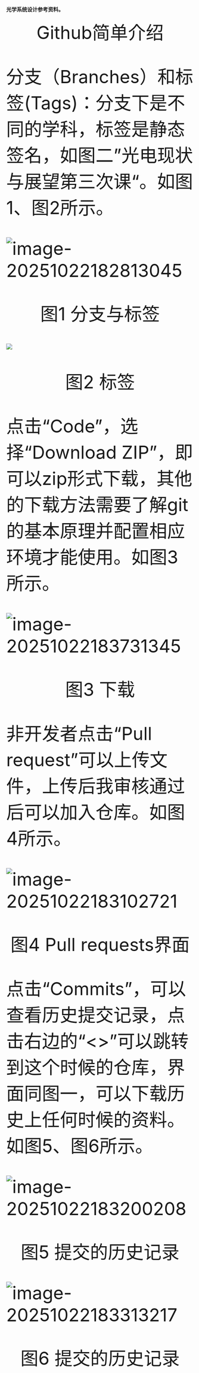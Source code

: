 **光学系统设计参考资料。**

<p align="center"><font size = 10>Github简单介绍 <font></p>


分支（Branches）和标签(Tags)：分支下是不同的学科，标签是静态签名，如图二”光电现状与展望第三次课“。如图1、图2所示。

![image-20251022182813045](./使用手册.assets/1.png)

<p align="center">图1 分支与标签</p>





![](./使用手册.assets/2.png)

<p align="center">图2 标签</p>

点击“Code”，选择“Download ZIP”，即可以zip形式下载，其他的下载方法需要了解git的基本原理并配置相应环境才能使用。如图3所示。

![image-20251022183731345](./使用手册.assets/3.png)

<p align="center">图3 下载</p>

非开发者点击“Pull request”可以上传文件，上传后我审核通过后可以加入仓库。如图4所示。

![image-20251022183102721](./使用手册.assets/4.png)

<p align="center">图4 Pull requests界面</p>

点击“Commits”，可以查看历史提交记录，点击右边的“<>”可以跳转到这个时候的仓库，界面同图一，可以下载历史上任何时候的资料。如图5、图6所示。

![image-20251022183200208](./使用手册.assets/5.png)

<p align="center">图5 提交的历史记录</p>

![image-20251022183313217](./使用手册.assets/6.png)

<p align="center">图6 提交的历史记录</p>